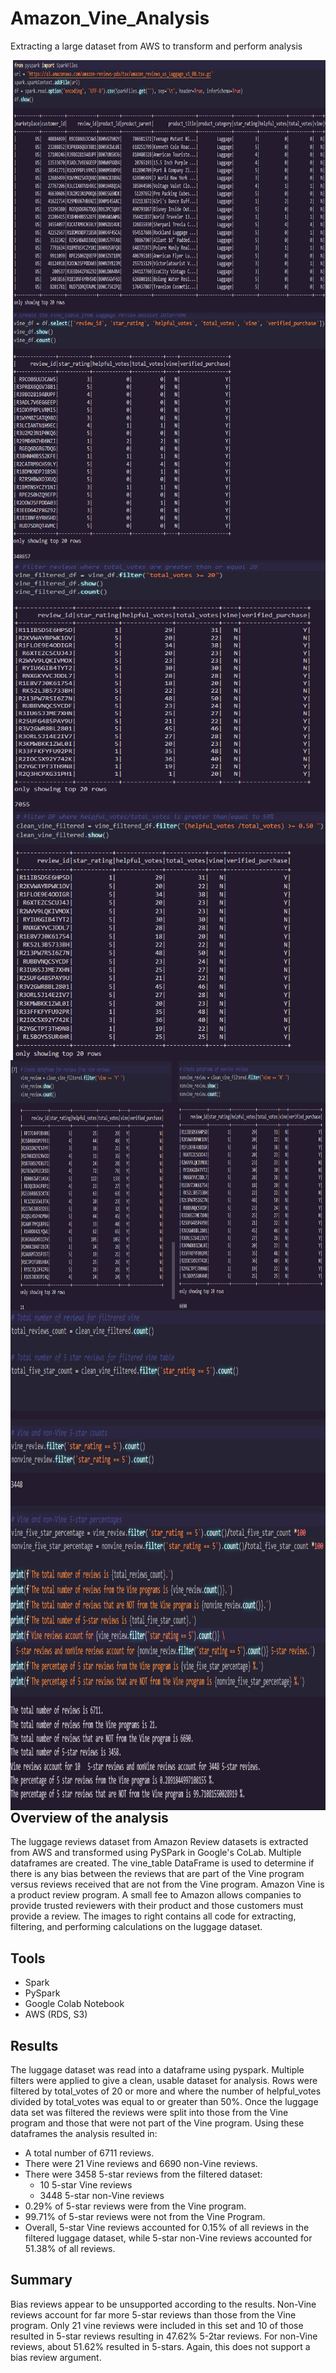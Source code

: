 # Amazon_Vine_Analysis
Extracting a large dataset from AWS to transform and perform analysis 

<img src=images/df.png align=right height=400 width=500 >
<img src=images/vine_df.png align=right height=400 width=500 ><br></br>
<img src=images/filter_total_votes.png align=right height=400 width=500 >
<img src=images/clean_vine_filtered.png align=right height=400 width=500 >
<img src=images/Vine_vs_nonVine.png align=right height=400 width=1000 > <br></br>
<img src=images/calculations.png align=right height=400 width=1000 >
<img src=images/print.png align=right height=400 width=1000 >

## Overview of the analysis 
The luggage reviews dataset from Amazon Review datasets is extracted from AWS and transformed using PySPark in Google's CoLab. Multiple dataframes are created. The vine_table DataFrame is used to determine if there is any bias between the reviews that are part of the Vine program versus reviews received that are not from the Vine program. Amazon Vine is a product review program. A small fee to Amazon allows companies to provide trusted reviewers with their product and those customers must provide a review. The images to right contains all code for extracting, filtering, and performing calculations on the luggage dataset.

## Tools
- Spark
- PySpark
- Google Colab Notebook
- AWS (RDS, S3)

## Results
The luggage dataset was read into a dataframe using pyspark. Multiple filters were applied to give a clean, usable dataset for analysis. Rows were filtered by total_votes of 20 or more and where the number of helpful_votes divided by total_votes was equal to or greater than 50%. Once the luggage data set was filtered the reviews were split into those from the Vine program and those that were not part of the Vine program. Using these dataframes the analysis resulted in:

- A total number of 6711 reviews.
- There were 21 Vine reviews and 6690 non-Vine reviews.
- There were 3458 5-star reviews from the filtered dataset:
    - 10 5-star Vine reviews
    - 3448 5-star non-Vine reviews
- 0.29% of 5-star reviews were from the Vine program.
- 99.71% of 5-star reviews were not from the Vine Program.
- Overall, 5-star Vine reviews accounted for 0.15% of all reviews in the filtered luggage dataset, while 5-star non-Vine reviews accounted for 51.38% of all reviews.

## Summary
Bias reviews appear to be unsupported according to the results. Non-Vine reviews account for far more 5-star reviews than those from the Vine program. Only 21 vine reviews were included in this set and 10 of those resulted in 5-star reviews resulting in 47.62% 5-2tar reviews. For non-Vine reviews, about 51.62% resulted in 5-stars. Again, this does not support a bias review argument.
